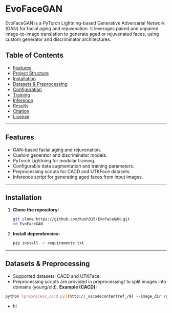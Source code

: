 # EvoFaceGAN

EvoFaceGAN is a PyTorch Lightning-based Generative Adversarial Network (GAN) for facial aging and rejuvenation. It leverages paired and unpaired image-to-image translation to generate aged or rejuvenated faces, using custom generator and discriminator architectures.

## Table of Contents

- [Features](#features)
- [Project Structure](#project-structure)
- [Installation](#installation)
- [Datasets & Preprocessing](#datasets--preprocessing)
- [Configuration](#configuration)
- [Training](#training)
- [Inference](#inference)
- [Results](#results)
- [Citation](#citation)
- [License](#license)

---

## Features

- GAN-based facial aging and rejuvenation.
- Custom generator and discriminator models.
- PyTorch Lightning for modular training.
- Configurable data augmentation and training parameters.
- Preprocessing scripts for CACD and UTKFace datasets.
- Inference script for generating aged faces from input images.

---


## Installation

1. **Clone the repository:**
   ```bash
   git clone https://github.com/Kush315/EvoFaceGAN.git
   cd EvoFaceGAN

2. **Install dependencies:**
   ```bash
   pip install -r requirements.txt

---   

## Datasets & Preprocessing

   - Supported datasets: CACD and UTKFace.
   - Preprocessing scripts are provided in preprocessing/ to split images into domains (young/old).
   **Example (CACD):**
   ```bash
   python [preprocess_cacd.py](http://_vscodecontentref_/9) --image_dir /path/to/CACD/images --metadata /path/to/CACD/metadata.mat --output_dir /path/to/output
   ```
   - hi
